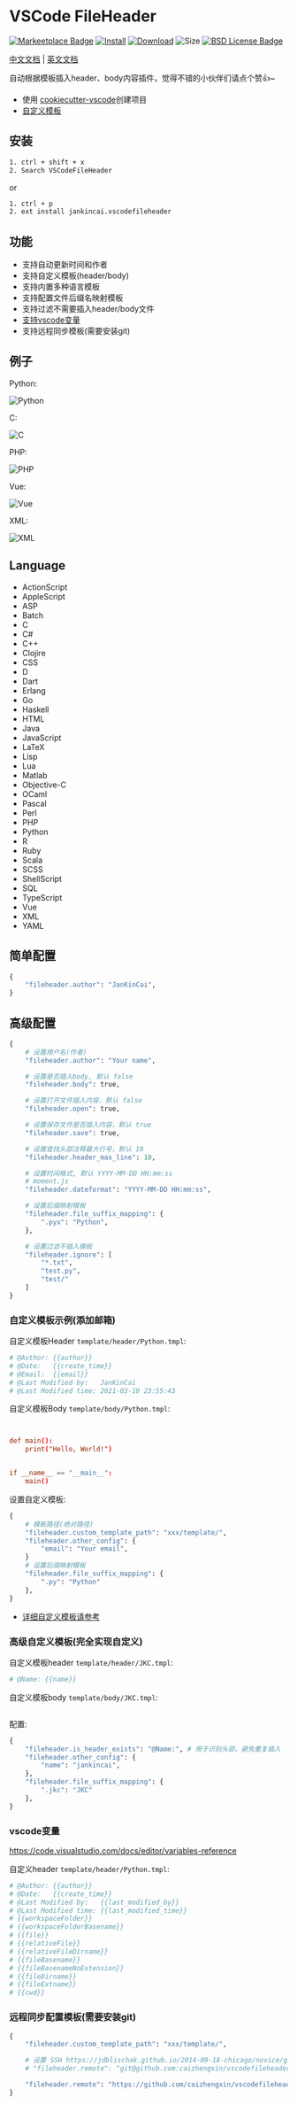 # VSCode FileHeader

[![Markeetplace Badge][marketplace-badge]][marketplace] [![Install][install-badge]][marketplace] [![Download][download-badge]][marketplace] ![Size][size-badge] [![BSD License Badge][license-badge]][license]

[中文文档](./README-zh_CN.md) | [英文文档](./README.md)

自动根据模板插入header、body内容插件，觉得不错的小伙伴们请点个赞👍~

* 使用 [cookiecutter-vscode](https://github.com/caizhengxin/cookiecutter-vscode)创建项目
* [自定义模板](https://github.com/caizhengxin/fileheader-template)

## 安装

```bash
1. ctrl + shift + x
2. Search VSCodeFileHeader
```

or

```bash
1. ctrl + p
2. ext install jankincai.vscodefileheader
```

## 功能

* 支持自动更新时间和作者
* 支持自定义模板(header/body)
* 支持内置多种语言模板
* 支持配置文件后缀名映射模板
* 支持过滤不需要插入header/body文件
* [支持vscode变量](https://code.visualstudio.com/docs/editor/variables-reference)
* 支持远程同步模板(需要安装git)

## 例子

Python:

![Python](images/python.gif)

C:

![C](images/c.gif)

PHP:

![PHP](images/php.gif)

Vue:

![Vue](images/vue.gif)

XML:

![XML](images/xml.gif)

## Language

* ActionScript
* AppleScript
* ASP
* Batch
* C
* C#
* C++
* Clojire
* CSS
* D
* Dart
* Erlang
* Go
* Haskell
* HTML
* Java
* JavaScript
* LaTeX
* Lisp
* Lua
* Matlab
* Objective-C
* OCaml
* Pascal
* Perl
* PHP
* Python
* R
* Ruby
* Scala
* SCSS
* ShellScript
* SQL
* TypeScript
* Vue
* XML
* YAML

## 简单配置

```python
{
    "fileheader.author": "JanKinCai",
}
```

## 高级配置

```python
{
    # 设置用户名(作者)
    "fileheader.author": "Your name",

    # 设置是否插入body, 默认 false
    "fileheader.body": true,

    # 设置打开文件插入内容，默认 false
    "fileheader.open": true,

    # 设置保存文件是否插入内容，默认 true
    "fileheader.save": true,

    # 设置查找头部注释最大行号，默认 10
    "fileheader.header_max_line": 10,

    # 设置时间格式, 默认 YYYY-MM-DD HH:mm:ss
    # moment.js
    "fileheader.dateformat": "YYYY-MM-DD HH:mm:ss",

    # 设置后缀映射模板
    "fileheader.file_suffix_mapping": {
        ".pyx": "Python",
    },

    # 设置过滤不插入模板
    "fileheader.ignore": [
        "*.txt",             
        "test.py",           
        "test/"               
    ]
}
```

### 自定义模板示例(添加邮箱)

自定义模板Header ``template/header/Python.tmpl``:

```conf
# @Author: {{author}}
# @Date:   {{create_time}}
# @Email:  {{email}}
# @Last Modified by:   JanKinCai
# @Last Modified time: 2021-03-10 23:55:43
```

自定义模板Body ``template/body/Python.tmpl``:

```conf


def main():
    print("Hello, World!")


if __name__ == "__main__":
    main()
```

设置自定义模板:

```python
{
    # 模板路径(绝对路径)
    "fileheader.custom_template_path": "xxx/template/",
    "fileheader.other_config": {
        "email": "Your email",
    }
    # 设置后缀映射模板
    "fileheader.file_suffix_mapping": {
        ".py": "Python"
    },
}
```

* [详细自定义模板请参考](https://github.com/caizhengxin/fileheader-template)

### 高级自定义模板(完全实现自定义)

自定义模板header ``template/header/JKC.tmpl``:

```conf
# @Name: {{name}}
```

自定义模板body ``template/body/JKC.tmpl``:

```conf
```

配置:

```python
{
    "fileheader.is_header_exists": "@Name:", # 用于识别头部，避免重复插入
    "fileheader.other_config": {
        "name": "jankincai",
    },
    "fileheader.file_suffix_mapping": {
        ".jkc": "JKC"
    },   
}
```

### vscode变量

https://code.visualstudio.com/docs/editor/variables-reference

自定义header ``template/header/Python.tmpl``:

```conf
# @Author: {{author}}
# @Date:   {{create_time}}
# @Last Modified by:   {{last_modified_by}}
# @Last Modified time: {{last_modified_time}}
# {{workspaceFolder}}
# {{workspaceFolderBasename}}
# {{file}}
# {{relativeFile}}
# {{relativeFileDirname}}
# {{fileBasename}}
# {{fileBasenameNoExtension}}
# {{fileDirname}}
# {{fileExtname}}
# {{cwd}}
```

### 远程同步配置模板(需要安装git)

```python
{
    "fileheader.custom_template_path": "xxx/template/",

    # 设置 SSH https://jdblischak.github.io/2014-09-18-chicago/novice/git/05-sshkeys.html
    # "fileheader.remote": "git@github.com:caizhengxin/vscodefileheader.git"

    "fileheader.remote": "https://github.com/caizhengxin/vscodefileheader.git"
}
```

[marketplace]: https://marketplace.visualstudio.com/items?itemName=jankincai.vscodefileheader#review-details
[marketplace-badge]: https://vsmarketplacebadge.apphb.com/version-short/jankincai.vscodefileheader.svg?style=flat-square
[install-badge]: https://img.shields.io/visual-studio-marketplace/i/jankincai.vscodefileheader?style=flat-square
[download-badge]: https://img.shields.io/visual-studio-marketplace/d/jankincai.vscodefileheader?style=flat-square
[size-badge]: https://img.shields.io/github/languages/code-size/caizhengxin/vscodefileheader?style=flat-square
[license]: ./LICENSE
[license-badge]: https://img.shields.io/github/license/caizhengxin/vscodefileheader?style=flat-square
